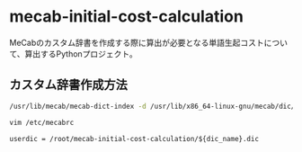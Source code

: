 # mecab-initial-cost-calculation
MeCabのカスタム辞書を作成する際に算出が必要となる単語生起コストについて、算出するPythonプロジェクト。

## カスタム辞書作成方法
``` sh
/usr/lib/mecab/mecab-dict-index -d /usr/lib/x86_64-linux-gnu/mecab/dic/mecab-ipadic-neologd -u ${dic_name}.dic -f utf8 -t utf8 ${moto}.csv
```

```sh
vim /etc/mecabrc
```

```
userdic = /root/mecab-initial-cost-calculation/${dic_name}.dic
```